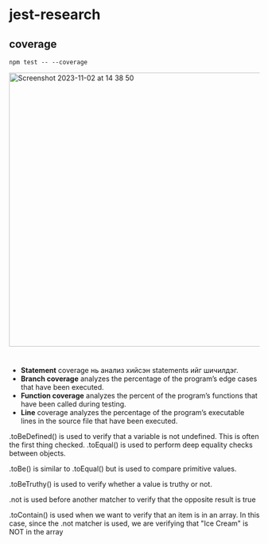 # jest-research

## coverage

```
npm test -- --coverage
```

<img width="551" alt="Screenshot 2023-11-02 at 14 38 50" src="https://github.com/batgerelt/jest-research/assets/32481226/0f9c7813-1c80-417a-9e20-cc53c3e9a692">

#

* **Statement** coverage нь анализ хийсэн statements ийг шичилдэг.
* **Branch coverage** analyzes the percentage of the program’s edge cases that have been executed.
* **Function coverage** analyzes the percent of the program’s functions that have been called during testing.
* **Line** coverage analyzes the percentage of the program’s executable lines in the source file that have been executed.


.toBeDefined() is used to verify that a variable is not undefined. This is often the first thing checked.
.toEqual() is used to perform deep equality checks between objects.

.toBe() is similar to .toEqual() but is used to compare primitive values.

.toBeTruthy() is used to verify whether a value is truthy or not.

.not is used before another matcher to verify that the opposite result is true

.toContain() is used when we want to verify that an item is in an array. In this case, since the .not matcher is used, we are verifying that "Ice Cream" is NOT in the array

